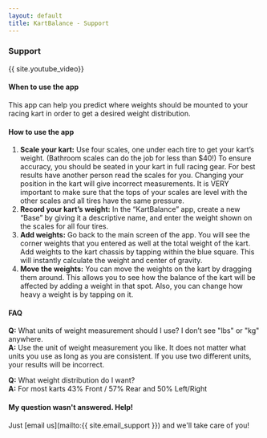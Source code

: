 ```yaml
---
layout: default
title: KartBalance - Support
---
```

### Support

{{ site.youtube_video}}

#### When to use the app
This app can help you predict where weights should be mounted to your racing kart in order to get a desired weight distribution.


#### How to use the app
1. **Scale your kart:** Use four scales, one under each tire to get your kart’s weight. (Bathroom scales can do the job for less than $40!) To ensure accuracy, you should be seated in your kart in full racing gear. For best results have another person read the scales for you. Changing your position in the kart will give incorrect measurements. It is VERY important to make sure that the tops of your scales are level with the other scales and all tires have the same pressure. 
2. **Record your kart’s weight:** In the “KartBalance” app, create a new “Base” by giving it a descriptive name, and enter the weight shown on the scales for all four tires.
3. **Add weights:** Go back to the main screen of the app. You will see the corner weights that you entered as well at the total weight of the kart. Add weights to the kart chassis by tapping within the blue square.  This will instantly calculate the weight and center of gravity.
4. **Move the weights:** You can move the weights on the kart by dragging them around. This allows you to see how the balance of the kart will be affected by adding a weight in that spot. Also, you can change how heavy a weight is by tapping on it. 

 
#### FAQ
**Q:** What units of weight measurement should I use? I don’t see "lbs" or "kg" anywhere.  
**A:** Use the unit of weight measurement you like. It does not matter what units you use as long as you are consistent. If you use two different units, your results will be incorrect.

**Q:** What weight distribution do I want?  
**A:** For most karts 43% Front / 57% Rear and 50% Left/Right


#### My question wasn't answered. Help!
Just [email us](mailto:{{ site.email_support }}) and we'll take care of you!
